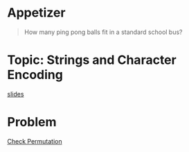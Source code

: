 # Appetizer
> How many ping pong balls fit in a standard school bus?

# Topic: Strings and Character Encoding
[slides]("https://slides.com/bbyunis/coder-s-workshop-1-4")

# Problem
[Check Permutation]("checkPermutation.md")
